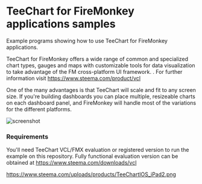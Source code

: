 TeeChart for FireMonkey applications samples
================================================

Example programs showing how to use TeeChart for FireMonkey applications. 

TeeChart for FireMonkey offers a wide range of common and specialized chart types, gauges and maps with customizable tools for data visualization to take advantage of the FM cross-platform UI framework. . For further information visit https://www.steema.com/product/vcl

One of the many advantages is that TeeChart will scale and fit to any screen size. If you're building dashboards you can place multiple, resizeable charts on each dashboard panel, and FireMonkey will handle most of the variations for the different platforms.

 ![screenshot](https://www.steema.com/uploads/products/TeeChartIOS_iPad2.png?raw=true "iOS - iPad Dashboard")

### Requirements

You'll need TeeChart VCL/FMX evaluation or registered version to run the example on this repository. Fully functional evaluation version can be obtained at https://www.steema.com/downloads/vcl 


https://www.steema.com/uploads/products/TeeChartIOS_iPad2.png